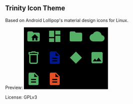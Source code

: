 Trinity Icon Theme
------------------

Based on Android Lollipop's material design icons for Linux.

Preview:
![screenshot](https://raw.githubusercontent.com/chinarulezzz-de/Trinity-Icon-Theme/master/scrshot.png)

License: GPLv3
